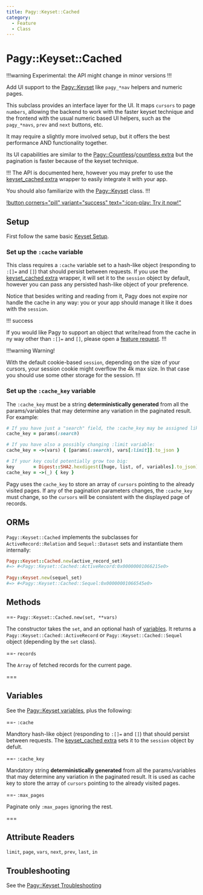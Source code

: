 ```yaml
---
title: Pagy::Keyset::Cached
category:
  - Feature
  - Class
---
```


# Pagy::Keyset::Cached

!!!warning Experimental: the API might change in minor versions
!!!

Add UI support to the [Pagy::Keyset](keyset.md) like `pagy_*nav` helpers and numeric pages.

This subclass provides an interface layer for the UI. It maps `cursors` to page `numbers`, allowing the backend to work with the
faster keyset technique and the frontend with the usual numeric based UI helpers, such as the `pagy_*navs`, `prev` and `next`
buttons, etc.

It may require a slightly more involved setup, but it offers the best performance AND functionality together.

Its UI capabilities are similar to the [Pagy::Countless](countless.md)/[countless extra](/docs/extras/countless.md) but the
pagination is faster because of the keyset technique.

!!!
The API is documented here, however you may prefer to use the [keyset_cached extra](/docs/extras/keyset_cached.md)
wrapper to easily integrate it with your app.

You should also familiarize with the  [Pagy::Keyset](keyset.md) class.
!!!

[!button corners="pill" variant="success" text=":icon-play: Try it now!"](/playground.md#5-keyset-apps)

## Setup

First follow the same basic [Keyset Setup](keyset.md#setup).

### Set up the `:cache` variable

This class requires a `:cache` variable set to a hash-like object (responding to `:[]=` and `[]`) that should persist between
requests. If you use the [keyset_cached extra](/docs/extras/keyset_cached.md) wrapper, it will set it to the `session` object by
default, however you can pass any persisted hash-like object of your preference.

Notice that besides writing and reading from it, Pagy does not expire nor handle the cache in any way: you or your app should manage it
like it does with the `session`.

!!! success

If you would like Pagy to support an object that write/read from the cache in ny way other than `:[]=` and `[]`, please open
a [feature request](https://github.com/ddnexus/pagy/discussions/categories/feature-requests).
!!!

!!!warning Warning!

With the default cookie-based `session`, depending on the size of your cursors, your session cookie might overflow the 4k max
size. In that case you should use some other storage for the session.
!!!

### Set up the `:cache_key` variable

The `:cache_key` must be a string **deterministically generated** from all the params/variables that may determine any variation
in the paginated result. For example:

```ruby
# If you have just a "search" field, the :cache_key may be assigned like:
cache_key = params(:search)

# If you have also a possibly changing :limit variable:
cache_key = ->(vars) { [params(:search), vars[:limit]].to_json }

# If your key could potentially grow too big:
key       = Digest::SHA2.hexdigest([huge, list, of, variables].to_json)
cache_key = ->(_) { key }
```

Pagy uses the `cache_key` to store an array of `cursors` pointing to the already visited pages. If any of the pagination
parameters changes, the `:cache_key` must change, so the `cursors` will be consistent with the displayed page of records.

## ORMs

`Pagy::Keyset::Cached` implements the subclasses for `ActiveRecord::Relation` and `Sequel::Dataset` sets and instantiate them internally:

```ruby
Pagy::Keyset::Cached.new(active_record_set)
#=> #<Pagy::Keyset::Cached::ActiveRecord:0x00000001066215e0>
 
Pagy::Keyset.new(sequel_set) 
#=> #<Pagy::Keyset::Cached::Sequel:0x00000001066545e0>
```

## Methods

==- `Pagy::Keyset::Cached.new(set, **vars)`

The constructor takes the `set`, and an optional hash of [variables](#variables). It returns a `Pagy::Keyset::Cached::ActiveRecord` or
`Pagy::Keyset::Cached::Sequel` object (depending by the `set` class).

==- `records`

The `Array` of fetched records for the current page.

===

## Variables

See the [Pagy::Keyset variables](keyset.md#variables), plus the following:

==- `:cache`

Mandtory hash-like object (responding to `:[]=` and `[]`) that should persist between requests.
The [keyset_cached extra](/docs/extras/keyset_cached.md) sets it to the `session` object by defult.

==- `:cache_key`

Mandatory string **deterministically generated** from all the params/variables that may determine any variation in the paginated
result. It is used as cache key to store the array of `cursors` pointing to the already visited pages.

==- `:max_pages`

Paginate only `:max_pages` ignoring the rest.

===

## Attribute Readers

`limit`, `page`, `vars`, `next`, `prev`, `last`, `in`

## Troubleshooting

See the [Pagy::Keyset Troubleshooting](keyset.md#variables)
